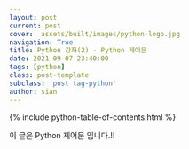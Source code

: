 ```yaml
---
layout: post
current: post
cover:  assets/built/images/python-logo.jpg
navigation: True
title: Python 강좌(2) - Python 제어문
date: 2021-09-07 23:40:00
tags: [python]
class: post-template
subclass: 'post tag-python'
author: sian
---
```

{% include python-table-of-contents.html %}

이 글은 Python 제어문 입니다.!!
